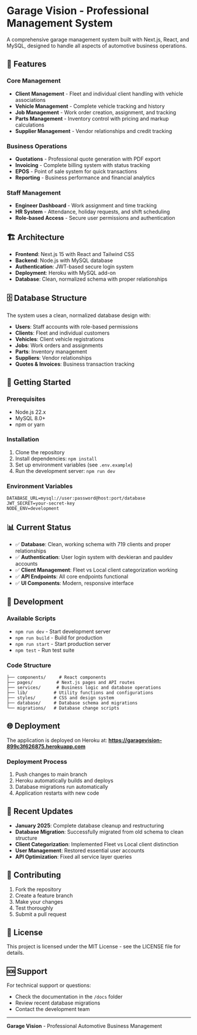 # Garage Vision - Professional Management System

A comprehensive garage management system built with Next.js, React, and MySQL, designed to handle all aspects of automotive business operations.

## 🚗 Features

### Core Management
- **Client Management** - Fleet and individual client handling with vehicle associations
- **Vehicle Management** - Complete vehicle tracking and history
- **Job Management** - Work order creation, assignment, and tracking
- **Parts Management** - Inventory control with pricing and markup calculations
- **Supplier Management** - Vendor relationships and credit tracking

### Business Operations
- **Quotations** - Professional quote generation with PDF export
- **Invoicing** - Complete billing system with status tracking
- **EPOS** - Point of sale system for quick transactions
- **Reporting** - Business performance and financial analytics

### Staff Management
- **Engineer Dashboard** - Work assignment and time tracking
- **HR System** - Attendance, holiday requests, and shift scheduling
- **Role-based Access** - Secure user permissions and authentication

## 🏗️ Architecture

- **Frontend**: Next.js 15 with React and Tailwind CSS
- **Backend**: Node.js with MySQL database
- **Authentication**: JWT-based secure login system
- **Deployment**: Heroku with MySQL add-on
- **Database**: Clean, normalized schema with proper relationships

## 🗄️ Database Structure

The system uses a clean, normalized database design with:
- **Users**: Staff accounts with role-based permissions
- **Clients**: Fleet and individual customers
- **Vehicles**: Client vehicle registrations
- **Jobs**: Work orders and assignments
- **Parts**: Inventory management
- **Suppliers**: Vendor relationships
- **Quotes & Invoices**: Business transaction tracking

## 🚀 Getting Started

### Prerequisites
- Node.js 22.x
- MySQL 8.0+
- npm or yarn

### Installation
1. Clone the repository
2. Install dependencies: `npm install`
3. Set up environment variables (see `.env.example`)
4. Run the development server: `npm run dev`

### Environment Variables
```env
DATABASE_URL=mysql://user:password@host:port/database
JWT_SECRET=your-secret-key
NODE_ENV=development
```

## 📊 Current Status

- ✅ **Database**: Clean, working schema with 719 clients and proper relationships
- ✅ **Authentication**: User login system with devkieran and pauldev accounts
- ✅ **Client Management**: Fleet vs Local client categorization working
- ✅ **API Endpoints**: All core endpoints functional
- ✅ **UI Components**: Modern, responsive interface

## 🔧 Development

### Available Scripts
- `npm run dev` - Start development server
- `npm run build` - Build for production
- `npm run start` - Start production server
- `npm test` - Run test suite

### Code Structure
```
├── components/     # React components
├── pages/         # Next.js pages and API routes
├── services/      # Business logic and database operations
├── lib/          # Utility functions and configurations
├── styles/       # CSS and design system
├── database/     # Database schema and migrations
└── migrations/   # Database change scripts
```

## 🌐 Deployment

The application is deployed on Heroku at:
**https://garagevision-899c3f626875.herokuapp.com**

### Deployment Process
1. Push changes to main branch
2. Heroku automatically builds and deploys
3. Database migrations run automatically
4. Application restarts with new code

## 📝 Recent Updates

- **January 2025**: Complete database cleanup and restructuring
- **Database Migration**: Successfully migrated from old schema to clean structure
- **Client Categorization**: Implemented Fleet vs Local client distinction
- **User Management**: Restored essential user accounts
- **API Optimization**: Fixed all service layer queries

## 🤝 Contributing

1. Fork the repository
2. Create a feature branch
3. Make your changes
4. Test thoroughly
5. Submit a pull request

## 📄 License

This project is licensed under the MIT License - see the LICENSE file for details.

## 🆘 Support

For technical support or questions:
- Check the documentation in the `/docs` folder
- Review recent database migrations
- Contact the development team

---

**Garage Vision** - Professional Automotive Business Management
